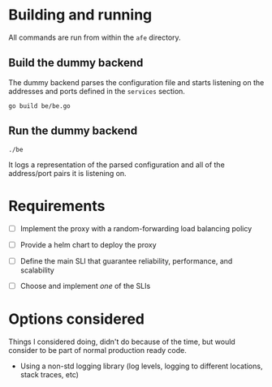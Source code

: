 # Building and running

All commands are run from within the `afe` directory.

## Build the dummy backend

The dummy backend parses the configuration file and starts listening on the addresses and ports defined in the `services` section.

```shell
go build be/be.go
```

## Run the dummy backend

```shell
./be
```

It logs a representation of the parsed configuration and all of the address/port pairs it is listening on.

# Requirements

- [ ] Implement the proxy with a random-forwarding load balancing policy

- [ ] Provide a helm chart to deploy the proxy

- [ ] Define the main SLI that guarantee reliability, performance, and scalability

- [ ] Choose and implement _one_ of the SLIs

# Options considered

Things I considered doing, didn't do because of the time, but would consider to be part of normal production ready code.

- Using a non-std logging library (log levels, logging to different locations, stack traces, etc)
